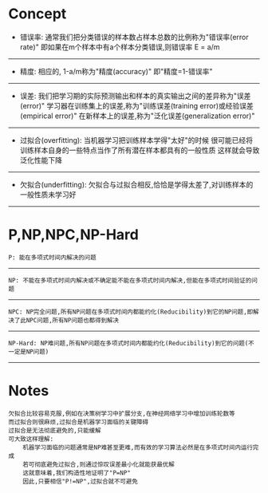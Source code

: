 # Concept
- 错误率:
    通常我们把分类错误的样本数占样本总数的比例称为"错误率(error rate)"
    即如果在m个样本中有a个样本分类错误,则错误率 E = a/m
---
- 精度:
    相应的, 1-a/m称为"精度(accuracy)"
    即"精度=1-错误率"
---
- 误差:
    我们把学习期的实际预测输出和样本的真实输出之间的差异称为"误差(error)"
    学习器在训练集上的误差,称为"训练误差(training error)或经验误差(empirical error)"
    在新样本上的误差,称为"泛化误差(generalization error)"
---
- 过拟合(overfitting):
    当机器学习把训练样本学得"太好"的时候
    很可能已经将训练样本自身的一些特点当作了所有潜在样本都具有的一般性质
    这样就会导致泛化性能下降
---
- 欠拟合(underfitting):
    欠拟合与过拟合相反,恰恰是学得太差了,对训练样本的一般性质未学习好
---

# P,NP,NPC,NP-Hard
    P: 能在多项式时间内解决的问题
---
    NP: 不能在多项式时间内解决或不确定能不能在多项式时间内解决,但能在多项式时间验证的问题
---
    NPC: NP完全问题,所有NP问题在多项式时间内都能约化(Reducibility)到它的NP问题,即解决了此NPC问题,所有NP问题也都得到解决
---
    NP-Hard: NP难问题,所有NP问题在多项式时间内都能约化(Reducibility)到它的问题(不一定是NP问题)
---

# Notes
    欠拟合比较容易克服,例如在决策树学习中扩展分支,在神经网络学习中增加训练轮数等
    而过拟合则很麻烦,过拟合是机器学习面临的关键障碍
    过拟合是无法彻底避免的,只能缓解
    可大致这样理解:
        机器学习面临的问题通常是NP难甚至更难,而有效的学习算法必然是在多项式时间内运行完成
        若可彻底避免过拟合,则通过惊叹误差最小化就能获最优解
        这就意味着,我们构造性地证明了"P=NP"
        因此,只要相信"P!=NP",过拟合就不可避免

